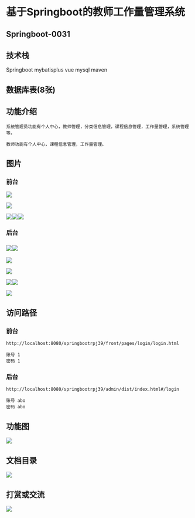 # 基于Springboot的教师工作量管理系统

## Springboot-0031



## 技术栈

Springboot mybatisplus vue mysql maven



## 数据库表(8张)



## 功能介绍

```properties
系统管理员功能有个人中心，教师管理，分类信息管理，课程信息管理，工作量管理，系统管理等。

教师功能有个人中心，课程信息管理，工作量管理。
```



## 图片

### 前台

![](./images/1.jpg)

![](./images/2.jpg)





![](./images/3.jpg)![](./images/4.jpg)![](./images/5.jpg)

### 后台

### ![](./images/6.jpg)![](./images/7.jpg)

![](./images/8.jpg)

![](./images/9.jpg)

![](./images/10.jpg)![](./images/11.jpg)

![](./images/12.jpg)





## 访问路径

### 前台

```properties
http://localhost:8080/springbootrpj39/front/pages/login/login.html

账号 1
密码 1
```

### 后台

```properties
http://localhost:8080/springbootrpj39/admin/dist/index.html#/login

账号 abo
密码 abo
```





## 功能图

![](./images/gn.jpg)



## 文档目录

![](./images/wd.jpg)



## 打赏或交流

![](./images/vx.jpg)







